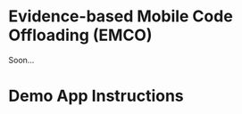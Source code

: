 Evidence-based Mobile Code Offloading (EMCO)
=============================================

Soon... 



Demo App Instructions
=================
 
